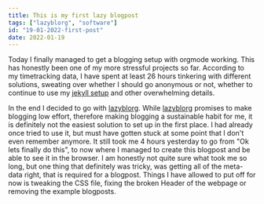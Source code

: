 ```yaml
---
title: This is my first lazy blogpost
tags: ["lazyblorg", "software"]
id: "19-01-2022-first-post"
date: 2022-01-19
---
```


Today I finally managed to get a blogging setup with orgmode working.
This has honestly been one of my more stressful projects so far.
According to my timetracking data, I have spent at least 26 hours
tinkering with different solutions, sweating over whether I should go
anonymous or not, whether to continue to use my [jekyll
setup](https://github.com/sonofhypnos/blog) and other overwhelming
details.

In the end I decided to go with
[lazyblorg](https://github.com/novoid/lazyblorg). While
[lazyblorg](https://github.com/novoid/lazyblorg) promises to make
blogging low effort, therefore making blogging a sustainable habit for
me, it is definitely not the easiest solution to set up in the first
place. I had already once tried to use it, but must have gotten stuck at
some point that I don't even remember anymore. It still took me 4 hours
yesterday to go from "Ok lets finally do this", to now where I managed
to create this blogpost and be able to see it in the browser. I am
honestly not quite sure what took me so long, but one thing that
definitely was tricky, was getting all of the meta-data right, that is
required for a blogpost. Things I have allowed to put off for now is
tweaking the CSS file, fixing the broken Header of the webpage or
removing the example blogposts.
